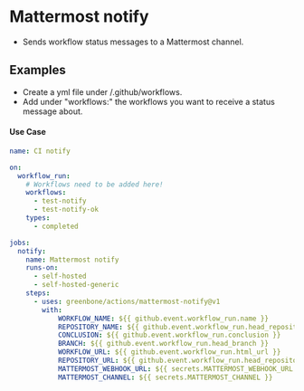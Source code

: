 # Mattermost notify

- Sends workflow status messages to a Mattermost channel.

## Examples

- Create a yml file under /.github/workflows.
- Add under "workflows:" the workflows you want to receive a status message about.

#### Use Case

```yaml
name: CI notify

on:
  workflow_run:
    # Workflows need to be added here!
    workflows:
      - test-notify
      - test-notify-ok
    types:
      - completed

jobs:
  notify:
    name: Mattermost notify
    runs-on:
      - self-hosted
      - self-hosted-generic
    steps:
      - uses: greenbone/actions/mattermost-notify@v1
        with:
            WORKFLOW_NAME: ${{ github.event.workflow_run.name }}
            REPOSITORY_NAME: ${{ github.event.workflow_run.head_repository.full_name }}
            CONCLUSION: ${{ github.event.workflow_run.conclusion }}
            BRANCH: ${{ github.event.workflow_run.head_branch }}
            WORKFLOW_URL: ${{ github.event.workflow_run.html_url }}
            REPOSITORY_URL: ${{ github.event.workflow_run.head_repository.html_url }}
            MATTERMOST_WEBHOOK_URL: ${{ secrets.MATTERMOST_WEBHOOK_URL }}
            MATTERMOST_CHANNEL: ${{ secrets.MATTERMOST_CHANNEL }}
```
